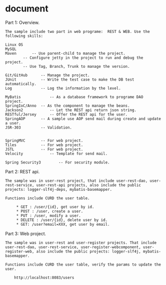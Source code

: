 document
========


Part 1: Overview.

	The sample include two part in web programe:  REST & WEB. Use the following skills:

	Linux OS
	MySQL
	Maven   	-- Use parent-child to manage the project. 
			-- Configure jetty in the project to run and debug the project.
			-- Use Tag, Branch, Trunk to manage the version.
	
	Git/GitHub  	-- Manage the project.
	JUnit   		-- Write the test case to make the DB test automatically.
	Log     		-- Log the information by the level.
	
	MyBatis 			-- As a database framework to programe DAO project.
	SpringIoC/Anno 	-- As the component to manage the beans.
	Jackson2       		-- Let the REST api return json string.
	RESTful/Jersey  	-- Offer the REST api for the user.
	SpringAOP		-- A sample use AOP send mail during create and update a user.
	JSR-303			-- Validation.
	
	
	SpringMVC		-- For web project.
	Tiles			-- For web project.
	JSTL  			-- For web project.
	Velocity    		-- Template for send mail.
	
	Spring Security3        -- For security module.
	

Part 2: REST api.

	The sample was in user-rest project, that include user-rest-dao, user-rest-service, user-rest-api projects, also include the public projects: logger-slf4j-deps, mybatis-basemapper.
	
	Functions include CURD the user table. 

		 * GET : /user/{id}, get user by id.
		 * POST : /user, create a user.
		 * PUT : /user, modify a user.
		 * DELETE : /user/{id}, delete user by id.
		 * GET: /user?email=XXX, get user by email.


Part 3: Web project.

	The sample was in user-rest and user-register projects. That include user-rest-dao, user-rest-service, user-register-webcomponent, user-register-web, also include the public projects: logger-slf4j, mybatis-basemapper. 
	
	Functions include CURD the user table, verify the params to update the user.

		http://localhost:8083/users
